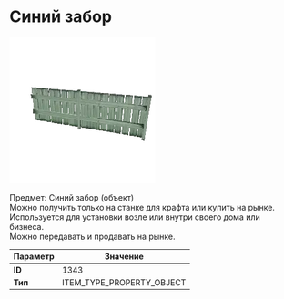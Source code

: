 # Синий забор

![Item Image](../img/1343.webp?raw=true)

Предмет: Синий забор (объект)<br>Можно получить только на станке для крафта или купить на рынке.<br>Используется для установки возле или внутри своего дома или бизнеса.<br>Можно передавать и продавать на рынке.


| Параметр | Значение |
|----------|----------|
| **ID** | 1343 |
| **Тип** | ITEM_TYPE_PROPERTY_OBJECT |

